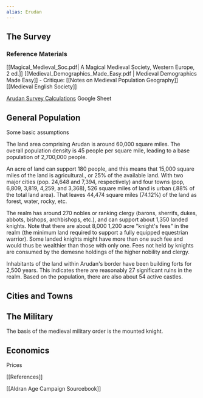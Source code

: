 ```yaml
---
alias: Erudan
---
```

## The Survey

### Reference Materials

[[Magical_Medieval_Soc.pdf| A Magical Medieval Society, Western Europe, 2 ed.]]
[[Medieval_Demographics_Made_Easy.pdf | Medieval Demographics Made Easy]]
    - Critique: [[Notes on Medieval Population Geography]]
[[Medieval English Society]]

[Arudan Survey Calculations](https://docs.google.com/spreadsheets/d/1EIGCxQBp4_y3MJsSQWCCodmz80bHsR6YLyQVUJP1IVk/edit#gid=755605448) Google Sheet

## General Population

Some basic assumptions

The land area comprising Arudan is around 60,000 square miles. The overall population density is 45 people per square mile, leading to a base population of 2,700,000 people.

An acre of land can support 180 people, and this means that 15,000 square miles of the land is agricultural., or 25% of the available land. With two major cities (pop. 24,648 and 7,394, respectively) and four towns (pop, 6,809, 3,819, 4,259, and 3,368), 526 square miles of land is urban (.88% of the total land area). That leaves 44,474 square miles (74.12%) of the land as forest, water, rocky, etc.

The realm has around 270 nobles or ranking clergy (barons, sherrifs, dukes, abbots, bishops, archbishops, etc.), and can support about 1,350 landed knights. Note that there are about 8,000 1,200 acre "knight's fees" in the realm (the minimum land required to support a fully equipped equestrian warrior). Some landed knights might have more than one such fee and would thus be wealthier than those with only one. Fees not held by knights are consumed by the demesne holdings of the higher nobility and clergy.

Inhabitants of the land within Arudan's border have been building forts for 2,500 years. This indicates there are reasonably 27 significant ruins in the realm. Based on the population, there are also about 54 active castles.

## Cities and Towns

## The Military

The basis of the medieval military order is the mounted knight.

## Economics

Prices

[[References]]

[[Aldran Age Campaign Sourcebook]]